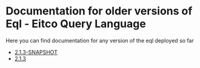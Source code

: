 
# Documentation for older versions of Eql - Eitco Query Language

Here you can find documentation for any version of the eql deployed so far

 * [2.1.3-SNAPSHOT](archive/2.1.3-SNAPSHOT)
 * [2.1.3](archive/2.1.3)
